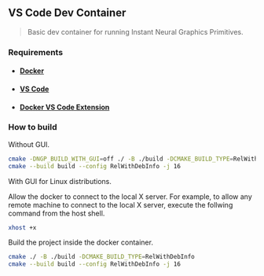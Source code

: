 ## VS Code Dev Container

> Basic dev container for running Instant Neural Graphics Primitives.

### Requirements

-   #### **[Docker](https://www.docker.com/get-started)**

-   #### **[VS Code](https://code.visualstudio.com/Download)**

-   #### **[Docker VS Code Extension](https://marketplace.visualstudio.com/items?itemName=ms-azuretools.vscode-docker)**

### How to build

Without GUI.

```sh
cmake -DNGP_BUILD_WITH_GUI=off ./ -B ./build -DCMAKE_BUILD_TYPE=RelWithDebInfo
cmake --build build --config RelWithDebInfo -j 16
```

With GUI for Linux distributions.

Allow the docker to connect to the local X server. For example, to allow any remote machine to connect to the local X server, execute the follwing command from the host shell.

```sh
xhost +x
```
Build the project inside the docker container.
```sh
cmake ./ -B ./build -DCMAKE_BUILD_TYPE=RelWithDebInfo
cmake --build build --config RelWithDebInfo -j 16
```
